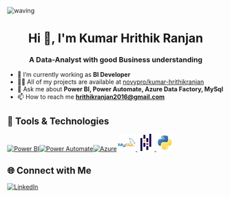 ![waving](https://capsule-render.vercel.app/api?type=waving&height=200&text=Hrithik%20Ranjan%20&fontAlignY=40&color=gradient)

<h1 align="center">Hi 👋, I'm Kumar Hrithik Ranjan</h1>
<h3 align="center">A Data-Analyst with good Business understanding</h3>

- 🌱 I’m currently working as **BI Developer**
- 👨‍💻 All of my projects are available at [novypro/kumar-hrithikranjan](https://www.novypro.com/profile_projects/kumar-hrithikranjan)
- 💬 Ask me about **Power BI, Power Automate, Azure Data Factory, MySql**
- 📫 How to reach me **hrithikranjan2016@gmail.com**

## 🚀 Tools & Technologies

<a href="https://www.microsoft.com/en-us/power-platform/products/power-bi" target="_blank" rel="noreferrer"><img src="https://upload.vectorlogo.zone/logos/microsoft_powerbi/images/985205ac-fb3d-4c80-97f4-7bc0fec8c67d.svg" alt="Power BI" width="40" height="40"/></a><a href="https://make.powerautomate.com/" target="_blank" rel="noreferrer"><img src="https://img.icons8.com/?size=100&id=kTTt25v6Drpd&format=png&color=000000" alt="Power Automate" width="40" height="40"/></a><a href="https://azure.microsoft.com/en-in/" target="_blank" rel="noreferrer"><img src="https://www.vectorlogo.zone/logos/microsoft_azure/microsoft_azure-icon.svg" alt="Azure" width="40" height="40"/></a>  <a href="https://www.mysql.com/" target="_blank" rel="noreferrer"><img src="https://raw.githubusercontent.com/devicons/devicon/master/icons/mysql/mysql-original-wordmark.svg" alt="mysql" width="40" height="40"/></a><a href="https://pandas.pydata.org/" target="_blank" rel="noreferrer"> <img src="https://raw.githubusercontent.com/devicons/devicon/2ae2a900d2f041da66e950e4d48052658d850630/icons/pandas/pandas-original.svg" alt="pandas" width="40" height="40"/></a><a href="https://www.python.org" target="_blank" rel="noreferrer"> <img src="https://raw.githubusercontent.com/devicons/devicon/master/icons/python/python-original.svg" alt="python" width="40" height="40"/></a>

## 🌐 Connect with Me 

[![LinkedIn](https://img.shields.io/badge/linkedin-%230077B5.svg?style=for-the-badge&logo=linkedin&logoColor=white)][1]

[1]: https://www.linkedin.com/in/hrithik-ranjan
